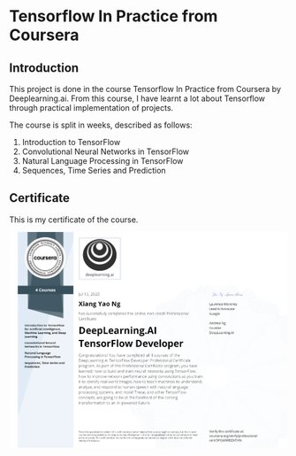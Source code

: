 # Tensorflow In Practice from Coursera

## Introduction
This project is done in the course Tensorflow In Practice from Coursera by Deeplearning.ai. From this course, I have learnt a lot about Tensorflow through practical implementation of projects.

The course is split in weeks, described as follows:
1. Introduction to TensorFlow
2. Convolutional Neural Networks in TensorFlow
3. Natural Language Processing in TensorFlow
4. Sequences, Time Series and Prediction

## Certificate
This is my certificate of the course.

![certificate](/Misc/tip_cert.png)
